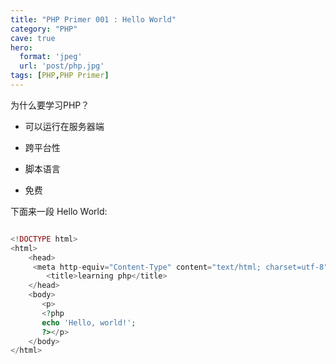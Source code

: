 ```yaml
---
title: "PHP Primer 001 : Hello World"
category: "PHP"
cave: true
hero:
  format: 'jpeg'
  url: 'post/php.jpg'
tags: [PHP,PHP Primer]
---
```

为什么要学习PHP？

* 可以运行在服务器端

* 跨平台性

* 脚本语言

* 免费

下面来一段 Hello World:

```php

<!DOCTYPE html>
<html>
    <head>
     <meta http-equiv="Content-Type" content="text/html; charset=utf-8">
        <title>learning php</title>
    </head>
	<body>
       <p>
       <?php 
       echo 'Hello, world!';
       ?></p>
	</body>
</html>

```






